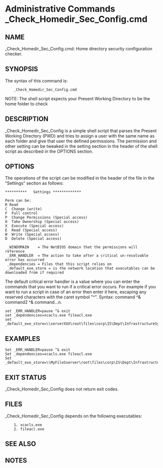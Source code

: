 # Administrative Commands                                       		              _Check_Homedir_Sec_Config.cmd

## NAME
_Check_Homedir_Sec_Config.cmd: Home directory security configuration checker.
     
## SYNOPSIS

 The syntax of this command is:
```
	_Check_Homedir_Sec_Config.cmd
```

NOTE: The shell script expects your Present Working Directory to be the home folder to check

## DESCRIPTION
_Check_Homedir_Sec_Config is a simple shell script that parses the Present Working Directory (PWD) and tries to assign a user with the same name as each folder and give that user the defined permissions. The permission and other setting can be tweaked in the setting section in the header of the shell script as described in the OPTIONS section.


## OPTIONS

The operations of the script can be modified in the header of the file in the “Settings” section as follows:
```
**********   Settings *************

Perm can be: 
R Read
C  Change (write)
F  Full control
P  Change Permissions (Special access)
O  Take Ownership (Special access)
X  Execute (Special access)
E  Read (Special access)
W  Write (Special access)
D  Delete (Special access)
```

```
 _WINDOMAIN    = The NetBIOS domain that the permissions will reference
 _ERR_HANDLER  = The action to take after a critical un-resolvable error has occurred 
 _dependencies = Files that this script relies on
 _default_exe_store = is the network location that executables can be downloaded from if required

```

The default critical error handler is a value where you can enter the commands that you want to run if a critical error occurs. For example if you want to run a script in case of an error then enter it here, escaping any reserved characters with the caret symbol "^". Syntax: command ^& command2 ^& command…n.
```
set _ERR_HANDLER=pause ^& exit
set _dependencies=xcacls.exe fileacl.exe
set _default_exe_store=\\serverXXX\root\files\corp\IS\Dept\InfrastructureSystems\FilePrint\BIN
```


## EXAMPLES
```
Set _ERR_HANDLER=pause ^& exit
Set _dependencies=xcacls.exe fileacl.exe
Set _default_exe_store=\\MyFileSserver\root\files\corp\IS\Dept\InfrastructureSystems\FilePrint\BIN
```

## EXIT STATUS

_Check_Homedir_Sec_Config does not return exit codes. 


## FILES

_Check_Homedir_Sec_Config depends on the following executables:
```
    1. xcacls.exe
    2. fileacl.exe
```
## SEE ALSO



## NOTES
